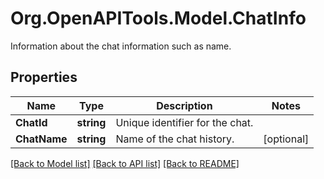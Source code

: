# Org.OpenAPITools.Model.ChatInfo
Information about the chat information such as name.

## Properties

Name | Type | Description | Notes
------------ | ------------- | ------------- | -------------
**ChatId** | **string** | Unique identifier for the chat. | 
**ChatName** | **string** | Name of the chat history. | [optional] 

[[Back to Model list]](../README.md#documentation-for-models) [[Back to API list]](../README.md#documentation-for-api-endpoints) [[Back to README]](../README.md)

